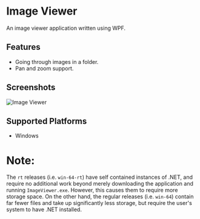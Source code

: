 # Image Viewer

An image viewer application written using WPF.

## Features

- Going through images in a folder.
- Pan and zoom support.

## Screenshots

![Image Viewer](https://user-images.githubusercontent.com/70250943/178125837-4ec62c0c-c3c0-4ebe-b487-af43fc056620.png)

## Supported Platforms

- Windows

# Note:

The `rt` releases (i.e. `win-64-rt`) have self contained instances of .NET, and require no additional work beyond merely downloading the application and running `ImageViewer.exe`. However, this causes them to require more storage space. On the other hand, the regular releases (i.e. `win-64`) contain far fewer files and take up significantly less storage, but require the user's system to have .NET installed.
